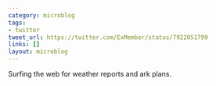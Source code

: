 ```yaml
---
category: microblog
tags:
- twitter
tweet_url: https://twitter.com/ExMember/status/7922051799
links: []
layout: microblog
---
```

Surfing the web for weather reports and ark plans.
